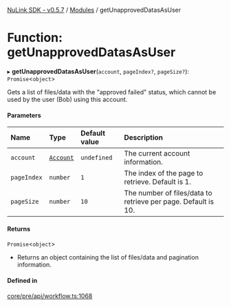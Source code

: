 [NuLink SDK - v0.5.7](../README.md) / [Modules](../modules.md) / getUnapprovedDatasAsUser

# Function: getUnapprovedDatasAsUser

▸ **getUnapprovedDatasAsUser**(`account`, `pageIndex?`, `pageSize?`): `Promise`<`object`\>

Gets a list of files/data with the "approved failed" status, which cannot be used by the user (Bob) using this account.

#### Parameters

| Name | Type | Default value | Description |
| :------ | :------ | :------ | :------ |
| `account` | [`Account`](../classes/Account.md) | `undefined` | The current account information. |
| `pageIndex` | `number` | `1` | The index of the page to retrieve. Default is 1. |
| `pageSize` | `number` | `10` | The number of files/data to retrieve per page. Default is 10. |

#### Returns

`Promise`<`object`\>

- Returns an object containing the list of files/data and pagination information.

#### Defined in

[core/pre/api/workflow.ts:1068](https://github.com/NuLink-network/nulink-sdk/blob/65ffe0d/src/core/pre/api/workflow.ts#L1068)
